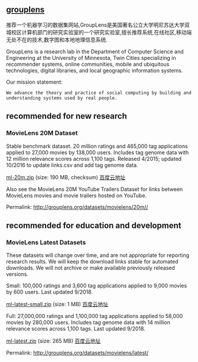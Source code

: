 


## [grouplens](https://grouplens.org/datasets)

推荐一个机器学习的数据集网站,GroupLens是美国著名公立大学明尼苏达大学双城校区计算机部门的研究实验室的一个研究实验室,擅长推荐系统,在线社区,移动端无处不在的技术,数字图和本地地理信息系统.

GroupLens is a research lab in the Department of Computer Science and Engineering at the University of Minnesota, Twin Cities specializing in recommender systems, online communities, mobile and ubiquitous technologies, digital libraries, and local geographic information systems.

Our mission statement:

    We advance the theory and practice of social computing by building and understanding systems used by real people.

## recommended for new research

### MovieLens 20M Dataset

Stable benchmark dataset. 20 million ratings and 465,000 tag applications applied to 27,000 movies by 138,000 users. Includes tag genome data with 12 million relevance scores across 1,100 tags. Released 4/2015; updated 10/2016 to update links.csv and add tag genome data.

[ml-20m.zip](http://files.grouplens.org/datasets/movielens/ml-20m.zip) (size: 190 MB, checksum)
[百度云地址](https://pan.baidu.com/s/1rcxTOCj46qLW-uWD66xnLw)

Also see the MovieLens 20M YouTube Trailers Dataset for links between MovieLens movies and movie trailers hosted on YouTube.

Permalink: <http://grouplens.org/datasets/movielens/20m//>

## recommended for education and development

### MovieLens Latest Datasets

These datasets will change over time, and are not appropriate for reporting research results. We will keep the download links stable for automated downloads. We will not archive or make available previously released versions.

Small: 100,000 ratings and 3,600 tag applications applied to 9,000 movies by 600 users. Last updated 9/2018.

[ml-latest-small.zip](http://files.grouplens.org/datasets/movielens/ml-latest-small.zip) (size: 1 MB)
[百度云地址](https://pan.baidu.com/s/1pz7iX2VddgM1wuRDDmj-_w)

Full: 27,000,000 ratings and 1,100,000 tag applications applied to 58,000 movies by 280,000 users. Includes tag genome data with 14 million relevance scores across 1,100 tags. Last updated 9/2018.

[ml-latest.zip](http://files.grouplens.org/datasets/movielens/ml-latest.zip) (size: 265 MB)
[百度云地址](https://pan.baidu.com/s/1ZK1f76VYR6xGJPPKmSTxww)

Permalink: http://grouplens.org/datasets/movielens/latest/